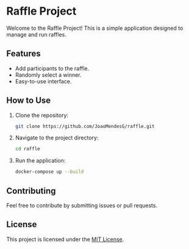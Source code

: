 # Raffle Project

Welcome to the Raffle Project! This is a simple application designed to manage and run raffles.

## Features

- Add participants to the raffle.
- Randomly select a winner.
- Easy-to-use interface.

## How to Use

1. Clone the repository:
    ```bash
    git clone https://github.com/JoaoMendesG/raffle.git
    ```
2. Navigate to the project directory:
    ```bash
    cd raffle
    ```
3. Run the application:
    ```bash
    docker-compose up --build
    ```

## Contributing

Feel free to contribute by submitting issues or pull requests.

## License

This project is licensed under the [MIT License](LICENSE).
